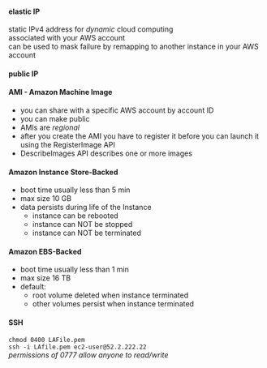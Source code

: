 #### elastic IP
static IPv4 address for *dynamic* cloud computing  
associated with your AWS account  
can be used to mask failure by remapping to another instance in your AWS account  

#### public IP
#### AMI - Amazon Machine Image
* you can share with a specific AWS account by account ID  
* you can make public  
* AMIs are *regional*  
* after you create the AMI you have to register it before you can launch it using the RegisterImage API  
* DescribeImages API describes one or more images


#### Amazon Instance Store-Backed
* boot time usually less than 5 min  
* max size 10 GB
* data persists during life of the Instance  
  * instance can be rebooted
  * instance can NOT be stopped
  * instance can NOT be terminated

#### Amazon EBS-Backed
* boot time usually less than 1 min  
* max size 16 TB
* default:
  * root volume deleted when instance terminated
  * other volumes persist when instance terminated

#### SSH
`chmod 0400 LAFile.pem`  
`ssh -i LAfile.pem ec2-user@52.2.222.22`    
*permissions of 0777 allow anyone to read/write*  
